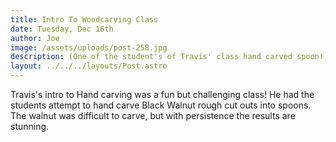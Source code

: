 ```yaml
---
title: Intro To Woodcarving Class
date: Tuesday, Dec 16th
author: Joe
image: /assets/uploads/post-258.jpg
description: (One of the student's of Travis' class hand carved spoon!)
layout: ../../../layouts/Post.astro
---
```


Travis's intro to Hand carving was a fun but challenging class!  He had the students attempt to hand carve Black Walnut rough cut outs into spoons.  The walnut was difficult to carve,  but with persistence the results are stunning.
